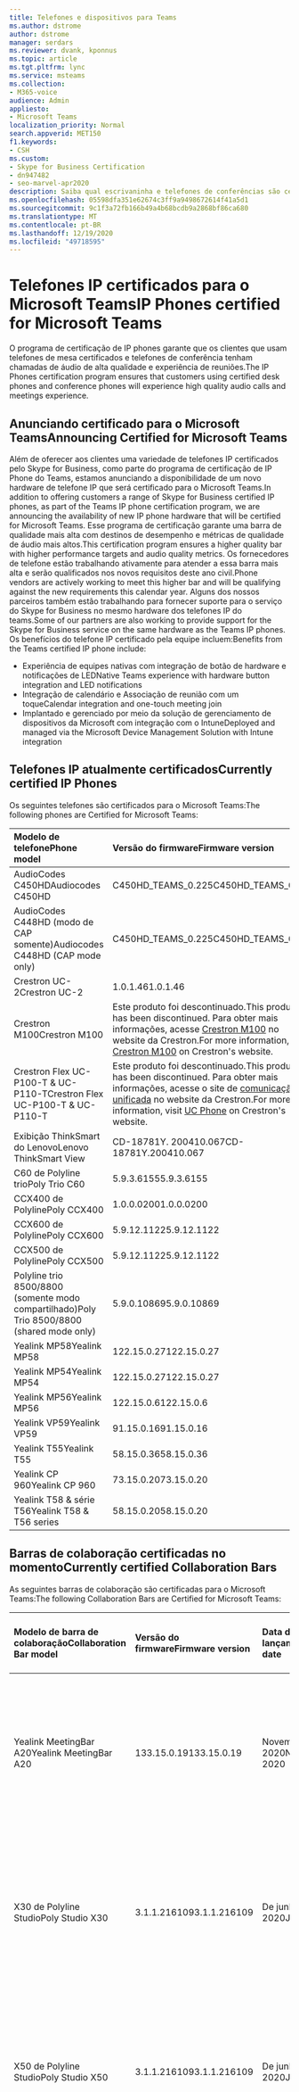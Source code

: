 ```yaml
---
title: Telefones e dispositivos para Teams
ms.author: dstrome
author: dstrome
manager: serdars
ms.reviewer: dvank, kponnus
ms.topic: article
ms.tgt.pltfrm: lync
ms.service: msteams
ms.collection:
- M365-voice
audience: Admin
appliesto:
- Microsoft Teams
localization_priority: Normal
search.appverid: MET150
f1.keywords:
- CSH
ms.custom:
- Skype for Business Certification
- dn947482
- seo-marvel-apr2020
description: Saiba qual escrivaninha e telefones de conferências são certificados para que o Microsoft Teams produza os melhores resultados.
ms.openlocfilehash: 05598dfa351e62674c3ff9a9498672614f41a5d1
ms.sourcegitcommit: 9c1f3a72fb166b49a4b68bcdb9a2868bf86ca680
ms.translationtype: MT
ms.contentlocale: pt-BR
ms.lasthandoff: 12/19/2020
ms.locfileid: "49718595"
---
```

# <a name="ip-phones-certified-for-microsoft-teams"></a><span data-ttu-id="43993-103">Telefones IP certificados para o Microsoft Teams</span><span class="sxs-lookup"><span data-stu-id="43993-103">IP Phones certified for Microsoft Teams</span></span>

<span data-ttu-id="43993-104">O programa de certificação de IP phones garante que os clientes que usam telefones de mesa certificados e telefones de conferência tenham chamadas de áudio de alta qualidade e experiência de reuniões.</span><span class="sxs-lookup"><span data-stu-id="43993-104">The IP Phones certification program ensures that customers using certified desk phones and conference phones will experience high quality audio calls and meetings experience.</span></span>

## <a name="announcing-certified-for-microsoft-teams"></a><span data-ttu-id="43993-105">Anunciando certificado para o Microsoft Teams</span><span class="sxs-lookup"><span data-stu-id="43993-105">Announcing Certified for Microsoft Teams</span></span>

<span data-ttu-id="43993-106">Além de oferecer aos clientes uma variedade de telefones IP certificados pelo Skype for Business, como parte do programa de certificação de IP Phone do Teams, estamos anunciando a disponibilidade de um novo hardware de telefone IP que será certificado para o Microsoft Teams.</span><span class="sxs-lookup"><span data-stu-id="43993-106">In addition to offering customers a range of Skype for Business certified IP phones, as part of the Teams IP phone certification program, we are announcing the availability of new IP phone hardware that will be certified for Microsoft Teams.</span></span> <span data-ttu-id="43993-107">Esse programa de certificação garante uma barra de qualidade mais alta com destinos de desempenho e métricas de qualidade de áudio mais altos.</span><span class="sxs-lookup"><span data-stu-id="43993-107">This certification program ensures a higher quality bar with higher performance targets and audio quality metrics.</span></span> <span data-ttu-id="43993-108">Os fornecedores de telefone estão trabalhando ativamente para atender a essa barra mais alta e serão qualificados nos novos requisitos deste ano civil.</span><span class="sxs-lookup"><span data-stu-id="43993-108">Phone vendors are actively working to meet this higher bar and will be qualifying against the new requirements this calendar year.</span></span> <span data-ttu-id="43993-109">Alguns dos nossos parceiros também estão trabalhando para fornecer suporte para o serviço do Skype for Business no mesmo hardware dos telefones IP do teams.</span><span class="sxs-lookup"><span data-stu-id="43993-109">Some of our partners are also working to provide support for the Skype for Business service on the same hardware as the Teams IP phones.</span></span> <span data-ttu-id="43993-110">Os benefícios do telefone IP certificado pela equipe incluem:</span><span class="sxs-lookup"><span data-stu-id="43993-110">Benefits from the Teams certified IP phone include:</span></span>

- <span data-ttu-id="43993-111">Experiência de equipes nativas com integração de botão de hardware e notificações de LED</span><span class="sxs-lookup"><span data-stu-id="43993-111">Native Teams experience with hardware button integration and LED notifications</span></span>
- <span data-ttu-id="43993-112">Integração de calendário e Associação de reunião com um toque</span><span class="sxs-lookup"><span data-stu-id="43993-112">Calendar integration and one-touch meeting join</span></span>
- <span data-ttu-id="43993-113">Implantado e gerenciado por meio da solução de gerenciamento de dispositivos da Microsoft com integração com o Intune</span><span class="sxs-lookup"><span data-stu-id="43993-113">Deployed and managed via the Microsoft Device Management Solution with Intune integration</span></span>

## <a name="currently-certified-ip-phones"></a><span data-ttu-id="43993-114">Telefones IP atualmente certificados</span><span class="sxs-lookup"><span data-stu-id="43993-114">Currently certified IP Phones</span></span>

<span data-ttu-id="43993-115">Os seguintes telefones são certificados para o Microsoft Teams:</span><span class="sxs-lookup"><span data-stu-id="43993-115">The following phones are Certified for Microsoft Teams:</span></span>

| <span data-ttu-id="43993-116">Modelo de telefone</span><span class="sxs-lookup"><span data-stu-id="43993-116">Phone model</span></span>                            | <span data-ttu-id="43993-117">Versão do firmware</span><span class="sxs-lookup"><span data-stu-id="43993-117">Firmware version</span></span>                                                                                                                                                                                                                           | <span data-ttu-id="43993-118">Data do lançamento</span><span class="sxs-lookup"><span data-stu-id="43993-118">Release date</span></span>                 |
|:---------------------------------------|:-------------------------------------------------------------------------------------------------------------------------------------------------------------------------------------------------------------------------------------------|:-----------------------------|
| <span data-ttu-id="43993-119">AudioCodes C450HD</span><span class="sxs-lookup"><span data-stu-id="43993-119">Audiocodes C450HD</span></span>                      | <span data-ttu-id="43993-120">C450HD_TEAMS_0.225</span><span class="sxs-lookup"><span data-stu-id="43993-120">C450HD_TEAMS_0.225</span></span>                                                                                                                                                                                                                         | <span data-ttu-id="43993-121">Março de 2019</span><span class="sxs-lookup"><span data-stu-id="43993-121">March 2019</span></span>                   |
| <span data-ttu-id="43993-122">AudioCodes C448HD (modo de CAP somente)</span><span class="sxs-lookup"><span data-stu-id="43993-122">Audiocodes C448HD (CAP mode only)</span></span>      | <span data-ttu-id="43993-123">C450HD_TEAMS_0.225</span><span class="sxs-lookup"><span data-stu-id="43993-123">C450HD_TEAMS_0.225</span></span>                                                                                                                                                                                                                         | <span data-ttu-id="43993-124">Março de 2019</span><span class="sxs-lookup"><span data-stu-id="43993-124">March 2019</span></span>                   |
|<span data-ttu-id="43993-125">Crestron UC-2</span><span class="sxs-lookup"><span data-stu-id="43993-125">Crestron UC-2</span></span>                           |<span data-ttu-id="43993-126">1.0.1.46</span><span class="sxs-lookup"><span data-stu-id="43993-126">1.0.1.46</span></span>                                                  | <span data-ttu-id="43993-127">De julho de 2020</span><span class="sxs-lookup"><span data-stu-id="43993-127">July 2020</span></span>                    |
| <span data-ttu-id="43993-128">Crestron M100</span><span class="sxs-lookup"><span data-stu-id="43993-128">Crestron M100</span></span>                          | <span data-ttu-id="43993-129">Este produto foi descontinuado.</span><span class="sxs-lookup"><span data-stu-id="43993-129">This product has been discontinued.</span></span> <span data-ttu-id="43993-130">Para obter mais informações, acesse [Crestron M100](https://www.crestron.com/Products/Workspace-Solutions/Unified-Communications/Crestron-Flex-Tabletop-Conferencing-Systems/UC-M100-T) no website da Crestron.</span><span class="sxs-lookup"><span data-stu-id="43993-130">For more information, visit [Crestron M100](https://www.crestron.com/Products/Workspace-Solutions/Unified-Communications/Crestron-Flex-Tabletop-Conferencing-Systems/UC-M100-T) on Crestron's website.</span></span> | <span data-ttu-id="43993-131">Descontinuado a partir de 5/11/2020</span><span class="sxs-lookup"><span data-stu-id="43993-131">Discontinued as of 5/11/2020</span></span> |
| <span data-ttu-id="43993-132">Crestron Flex UC-P100-T & UC-P110-T</span><span class="sxs-lookup"><span data-stu-id="43993-132">Crestron Flex UC-P100-T & UC-P110-T</span></span>    | <span data-ttu-id="43993-133">Este produto foi descontinuado.</span><span class="sxs-lookup"><span data-stu-id="43993-133">This product has been discontinued.</span></span> <span data-ttu-id="43993-134">Para obter mais informações, acesse o site de [comunicação unificada](https://www.crestron.com/Products/Workspace-Solutions/Unified-Communications/Crestron-Flex-Accessories/UC-PHONE-T-PLUS) no website da Crestron.</span><span class="sxs-lookup"><span data-stu-id="43993-134">For more information, visit [UC Phone](https://www.crestron.com/Products/Workspace-Solutions/Unified-Communications/Crestron-Flex-Accessories/UC-PHONE-T-PLUS) on Crestron's website.</span></span>                  | <span data-ttu-id="43993-135">Descontinuado a partir de 5/11/2020</span><span class="sxs-lookup"><span data-stu-id="43993-135">Discontinued as of 5/11/2020</span></span> |
| <span data-ttu-id="43993-136">Exibição ThinkSmart do Lenovo</span><span class="sxs-lookup"><span data-stu-id="43993-136">Lenovo ThinkSmart View</span></span>                 | <span data-ttu-id="43993-137">CD-18781Y. 200410.067</span><span class="sxs-lookup"><span data-stu-id="43993-137">CD-18781Y.200410.067</span></span>                                                                                                                                                                                                                       | <span data-ttu-id="43993-138">Abril de 2020</span><span class="sxs-lookup"><span data-stu-id="43993-138">April 2020</span></span>                   |
| <span data-ttu-id="43993-139">C60 de Polyline trio</span><span class="sxs-lookup"><span data-stu-id="43993-139">Poly Trio C60</span></span>                          | <span data-ttu-id="43993-140">5.9.3.6155</span><span class="sxs-lookup"><span data-stu-id="43993-140">5.9.3.6155</span></span>                                                                                                                                                                                                                                 | <span data-ttu-id="43993-141">Abril de 2020</span><span class="sxs-lookup"><span data-stu-id="43993-141">April 2020</span></span>                   |
| <span data-ttu-id="43993-142">CCX400 de Polyline</span><span class="sxs-lookup"><span data-stu-id="43993-142">Poly CCX400</span></span>                            | <span data-ttu-id="43993-143">1.0.0.0200</span><span class="sxs-lookup"><span data-stu-id="43993-143">1.0.0.0200</span></span>                                                                                                                                                                                                                                 | <span data-ttu-id="43993-144">Janeiro de 2020</span><span class="sxs-lookup"><span data-stu-id="43993-144">January 2020</span></span>                 |
| <span data-ttu-id="43993-145">CCX600 de Polyline</span><span class="sxs-lookup"><span data-stu-id="43993-145">Poly CCX600</span></span>                            | <span data-ttu-id="43993-146">5.9.12.1122</span><span class="sxs-lookup"><span data-stu-id="43993-146">5.9.12.1122</span></span>                                                                                                                                                                                                                                | <span data-ttu-id="43993-147">Janeiro de 2020</span><span class="sxs-lookup"><span data-stu-id="43993-147">January 2020</span></span>                 |
| <span data-ttu-id="43993-148">CCX500 de Polyline</span><span class="sxs-lookup"><span data-stu-id="43993-148">Poly CCX500</span></span>                            | <span data-ttu-id="43993-149">5.9.12.1122</span><span class="sxs-lookup"><span data-stu-id="43993-149">5.9.12.1122</span></span>                                                                                                                                                                                                                                | <span data-ttu-id="43993-150">Dezembro de 2019</span><span class="sxs-lookup"><span data-stu-id="43993-150">December 2019</span></span>                |
| <span data-ttu-id="43993-151">Polyline trio 8500/8800 (somente modo compartilhado)</span><span class="sxs-lookup"><span data-stu-id="43993-151">Poly Trio 8500/8800 (shared mode only)</span></span> | <span data-ttu-id="43993-152">5.9.0.10869</span><span class="sxs-lookup"><span data-stu-id="43993-152">5.9.0.10869</span></span>                                                                                                                                                                                                                                | <span data-ttu-id="43993-153">Junho de 2019</span><span class="sxs-lookup"><span data-stu-id="43993-153">June 2019</span></span>                    |
| <span data-ttu-id="43993-154">Yealink MP58</span><span class="sxs-lookup"><span data-stu-id="43993-154">Yealink MP58</span></span> | <span data-ttu-id="43993-155">122.15.0.27</span><span class="sxs-lookup"><span data-stu-id="43993-155">122.15.0.27</span></span>| <span data-ttu-id="43993-156">Dezembro de 2020</span><span class="sxs-lookup"><span data-stu-id="43993-156">December 2020</span></span> |
| <span data-ttu-id="43993-157">Yealink MP54</span><span class="sxs-lookup"><span data-stu-id="43993-157">Yealink MP54</span></span> | <span data-ttu-id="43993-158">122.15.0.27</span><span class="sxs-lookup"><span data-stu-id="43993-158">122.15.0.27</span></span>| <span data-ttu-id="43993-159">Novembro de 2020</span><span class="sxs-lookup"><span data-stu-id="43993-159">November 2020</span></span> |
| <span data-ttu-id="43993-160">Yealink MP56</span><span class="sxs-lookup"><span data-stu-id="43993-160">Yealink MP56</span></span> | <span data-ttu-id="43993-161">122.15.0.6</span><span class="sxs-lookup"><span data-stu-id="43993-161">122.15.0.6</span></span> | <span data-ttu-id="43993-162">Março de 2020</span><span class="sxs-lookup"><span data-stu-id="43993-162">March 2020</span></span>    |
| <span data-ttu-id="43993-163">Yealink VP59</span><span class="sxs-lookup"><span data-stu-id="43993-163">Yealink VP59</span></span> | <span data-ttu-id="43993-164">91.15.0.16</span><span class="sxs-lookup"><span data-stu-id="43993-164">91.15.0.16</span></span> | <span data-ttu-id="43993-165">Junho de 2019</span><span class="sxs-lookup"><span data-stu-id="43993-165">June 2019</span></span>     |
| <span data-ttu-id="43993-166">Yealink T55</span><span class="sxs-lookup"><span data-stu-id="43993-166">Yealink T55</span></span>  | <span data-ttu-id="43993-167">58.15.0.36</span><span class="sxs-lookup"><span data-stu-id="43993-167">58.15.0.36</span></span> | <span data-ttu-id="43993-168">Maio de 2019</span><span class="sxs-lookup"><span data-stu-id="43993-168">May 2019</span></span>      |
| <span data-ttu-id="43993-169">Yealink CP 960</span><span class="sxs-lookup"><span data-stu-id="43993-169">Yealink CP 960</span></span>| <span data-ttu-id="43993-170">73.15.0.20</span><span class="sxs-lookup"><span data-stu-id="43993-170">73.15.0.20</span></span> | <span data-ttu-id="43993-171">Dezembro de 2018</span><span class="sxs-lookup"><span data-stu-id="43993-171">December 2018</span></span>|
| <span data-ttu-id="43993-172">Yealink T58 & série T56</span><span class="sxs-lookup"><span data-stu-id="43993-172">Yealink T58 & T56 series</span></span> | <span data-ttu-id="43993-173">58.15.0.20</span><span class="sxs-lookup"><span data-stu-id="43993-173">58.15.0.20</span></span> | <span data-ttu-id="43993-174">Dezembro de 2018</span><span class="sxs-lookup"><span data-stu-id="43993-174">December 2018</span></span> |

## <a name="currently-certified-collaboration-bars"></a><span data-ttu-id="43993-175">Barras de colaboração certificadas no momento</span><span class="sxs-lookup"><span data-stu-id="43993-175">Currently certified Collaboration Bars</span></span>

<span data-ttu-id="43993-176">As seguintes barras de colaboração são certificadas para o Microsoft Teams:</span><span class="sxs-lookup"><span data-stu-id="43993-176">The following Collaboration Bars are Certified for Microsoft Teams:</span></span>

| <span data-ttu-id="43993-177">Modelo de barra de colaboração</span><span class="sxs-lookup"><span data-stu-id="43993-177">Collaboration Bar model</span></span> | <span data-ttu-id="43993-178">Versão do firmware</span><span class="sxs-lookup"><span data-stu-id="43993-178">Firmware version</span></span> | <span data-ttu-id="43993-179">Data do lançamento</span><span class="sxs-lookup"><span data-stu-id="43993-179">Release date</span></span>  | <span data-ttu-id="43993-180">Tamanho da sala (até)</span><span class="sxs-lookup"><span data-stu-id="43993-180">Room size (up to)</span></span>                                         |
|:------------------------|:-----------------|:--------------|:----------------------------------------------------------|
| <span data-ttu-id="43993-181">Yealink MeetingBar A20</span><span class="sxs-lookup"><span data-stu-id="43993-181">Yealink MeetingBar A20</span></span>  | <span data-ttu-id="43993-182">133.15.0.19</span><span class="sxs-lookup"><span data-stu-id="43993-182">133.15.0.19</span></span>      | <span data-ttu-id="43993-183">Novembro de 2020</span><span class="sxs-lookup"><span data-stu-id="43993-183">November 2020</span></span> | <span data-ttu-id="43993-184">Sala de foco (3m x 3ms)</span><span class="sxs-lookup"><span data-stu-id="43993-184">Focus room(3m x 3m)</span></span> </br> <span data-ttu-id="43993-185">Pequena sala de reunião (4,5 m x 4,5 m)</span><span class="sxs-lookup"><span data-stu-id="43993-185">Small meeting room(4.5m x 4.5m)</span></span> |
| <span data-ttu-id="43993-186">X30 de Polyline Studio</span><span class="sxs-lookup"><span data-stu-id="43993-186">Poly Studio X30</span></span>         | <span data-ttu-id="43993-187">3.1.1.216109</span><span class="sxs-lookup"><span data-stu-id="43993-187">3.1.1.216109</span></span>     | <span data-ttu-id="43993-188">De junho de 2020</span><span class="sxs-lookup"><span data-stu-id="43993-188">June 2020</span></span>     | <span data-ttu-id="43993-189">Sala de foco (3m x 3ms)</span><span class="sxs-lookup"><span data-stu-id="43993-189">Focus room(3m x 3m)</span></span> </br> <span data-ttu-id="43993-190">Pequena sala de reunião (4,5 m x 4,5 m)</span><span class="sxs-lookup"><span data-stu-id="43993-190">Small meeting room(4.5m x 4.5m)</span></span> |
| <span data-ttu-id="43993-191">X50 de Polyline Studio</span><span class="sxs-lookup"><span data-stu-id="43993-191">Poly Studio X50</span></span>         | <span data-ttu-id="43993-192">3.1.1.216109</span><span class="sxs-lookup"><span data-stu-id="43993-192">3.1.1.216109</span></span>     | <span data-ttu-id="43993-193">De junho de 2020</span><span class="sxs-lookup"><span data-stu-id="43993-193">June 2020</span></span>     | <span data-ttu-id="43993-194">Sala de foco (3m x 3ms)</span><span class="sxs-lookup"><span data-stu-id="43993-194">Focus room(3m x 3m)</span></span> </br> <span data-ttu-id="43993-195">Pequena sala de reunião (4,5 m x 4,5 m)</span><span class="sxs-lookup"><span data-stu-id="43993-195">Small meeting room(4.5m x 4.5m)</span></span> |
| <span data-ttu-id="43993-196">Yealink VC210</span><span class="sxs-lookup"><span data-stu-id="43993-196">Yealink VC210</span></span>           | <span data-ttu-id="43993-197">118.15.0.14</span><span class="sxs-lookup"><span data-stu-id="43993-197">118.15.0.14</span></span>      | <span data-ttu-id="43993-198">Fevereiro de 2020</span><span class="sxs-lookup"><span data-stu-id="43993-198">February 2020</span></span> | <span data-ttu-id="43993-199">Sala de foco (3m x 3ms)</span><span class="sxs-lookup"><span data-stu-id="43993-199">Focus room(3m x 3m)</span></span> </br> <span data-ttu-id="43993-200">Pequena sala de reunião (4,5 m x 4,5 m)</span><span class="sxs-lookup"><span data-stu-id="43993-200">Small meeting room(4.5m x 4.5m)</span></span> |

## <a name="currently-certified-teams-display"></a><span data-ttu-id="43993-201">Exibição de equipes certificadas no momento</span><span class="sxs-lookup"><span data-stu-id="43993-201">Currently certified Teams display</span></span>
<span data-ttu-id="43993-202">As seguintes telas do Microsoft Teams são certificadas para o Microsoft Teams:</span><span class="sxs-lookup"><span data-stu-id="43993-202">The following Teams displays are Certified for  Microsoft Teams:</span></span>

| <span data-ttu-id="43993-203">Modelo de exibição de equipes</span><span class="sxs-lookup"><span data-stu-id="43993-203">Teams display model</span></span> | <span data-ttu-id="43993-204">Versão do firmware</span><span class="sxs-lookup"><span data-stu-id="43993-204">Firmware version</span></span> | <span data-ttu-id="43993-205">Data do lançamento</span><span class="sxs-lookup"><span data-stu-id="43993-205">Release date</span></span>  |                                         
|:------------------------|:-----------------|:--------------|
|<span data-ttu-id="43993-206">Exibição ThinkSmart do Lenovo</span><span class="sxs-lookup"><span data-stu-id="43993-206">Lenovo ThinkSmart View</span></span>|<span data-ttu-id="43993-207">CD-18781Y. 201006.099</span><span class="sxs-lookup"><span data-stu-id="43993-207">CD-18781Y.201006.099</span></span>|<span data-ttu-id="43993-208">Outubro de 2020</span><span class="sxs-lookup"><span data-stu-id="43993-208">October 2020</span></span> |

### <a name="product-release-information-for-teams-phones"></a><span data-ttu-id="43993-209">Informações de lançamento do produto para telefones de equipes</span><span class="sxs-lookup"><span data-stu-id="43993-209">Product release information for Teams Phones</span></span>

<span data-ttu-id="43993-210">Veja a seguir as versões mais recentes do aplicativo e do firmware para telefone IP do teams.</span><span class="sxs-lookup"><span data-stu-id="43993-210">The following are the latest Teams IP phone app and firmware versions.</span></span>

#### <a name="app-versions"></a><span data-ttu-id="43993-211">Versões do aplicativo</span><span class="sxs-lookup"><span data-stu-id="43993-211">App versions</span></span>

| <span data-ttu-id="43993-212">Lançamento do produto</span><span class="sxs-lookup"><span data-stu-id="43993-212">Product release</span></span> | <span data-ttu-id="43993-213">Data do lançamento</span><span class="sxs-lookup"><span data-stu-id="43993-213">Release date</span></span>  | <span data-ttu-id="43993-214">Versão do aplicativo Microsoft Teams</span><span class="sxs-lookup"><span data-stu-id="43993-214">Microsoft Teams app version</span></span> | <span data-ttu-id="43993-215">Versão do portal da empresa</span><span class="sxs-lookup"><span data-stu-id="43993-215">Company Portal version</span></span> | <span data-ttu-id="43993-216">Versão do agente de administração</span><span class="sxs-lookup"><span data-stu-id="43993-216">Admin Agent version</span></span> |
|:----------------|:--------------|:----------------------------|:-----------------------|:--------------------|
| <span data-ttu-id="43993-217">Atualizar #7</span><span class="sxs-lookup"><span data-stu-id="43993-217">Update #7</span></span>  | <span data-ttu-id="43993-218">8 de dezembro de 2020</span><span class="sxs-lookup"><span data-stu-id="43993-218">December 8, 2020</span></span>  |<span data-ttu-id="43993-219">1449/1.0.94.2020111101</span><span class="sxs-lookup"><span data-stu-id="43993-219">1449/1.0.94.2020111101</span></span> | <span data-ttu-id="43993-220">5.0.4927.0</span><span class="sxs-lookup"><span data-stu-id="43993-220">5.0.4927.0</span></span>            | <span data-ttu-id="43993-221">produto 1.0.0.202010121132. (223)</span><span class="sxs-lookup"><span data-stu-id="43993-221">1.0.0.202010121132.product (.223)</span></span> |
| <span data-ttu-id="43993-222">Atualizar #6</span><span class="sxs-lookup"><span data-stu-id="43993-222">Update #6</span></span>  | <span data-ttu-id="43993-223">12 de outubro de 2020</span><span class="sxs-lookup"><span data-stu-id="43993-223">October 12, 2020</span></span>  |<span data-ttu-id="43993-224">1449/1.0.94.2020091801</span><span class="sxs-lookup"><span data-stu-id="43993-224">1449/1.0.94.2020091801</span></span>     | <span data-ttu-id="43993-225">5.0.4912.0</span><span class="sxs-lookup"><span data-stu-id="43993-225">5.0.4912.0</span></span>             | <span data-ttu-id="43993-226">produto 1.0.0.202006290446. (216)</span><span class="sxs-lookup"><span data-stu-id="43993-226">1.0.0.202006290446.product(216)</span></span> |
| <span data-ttu-id="43993-227">Atualizar #5</span><span class="sxs-lookup"><span data-stu-id="43993-227">Update #5</span></span>  | <span data-ttu-id="43993-228">31 de agosto de 2020</span><span class="sxs-lookup"><span data-stu-id="43993-228">August 31, 2020</span></span> | <span data-ttu-id="43993-229">1449/1.0.94.2020071702</span><span class="sxs-lookup"><span data-stu-id="43993-229">1449/1.0.94.2020071702</span></span>    | <span data-ttu-id="43993-230">5.0.4867.0</span><span class="sxs-lookup"><span data-stu-id="43993-230">5.0.4867.0</span></span>             | <span data-ttu-id="43993-231">produto 1.0.0.202006290446. (216)</span><span class="sxs-lookup"><span data-stu-id="43993-231">1.0.0.202006290446.product(216)</span></span> |
| <span data-ttu-id="43993-232">Atualizar #4</span><span class="sxs-lookup"><span data-stu-id="43993-232">Update #4</span></span>  | <span data-ttu-id="43993-233">30 de junho de 2020</span><span class="sxs-lookup"><span data-stu-id="43993-233">June 30, 2020</span></span> | <span data-ttu-id="43993-234">1449/1.0.94.2020051601</span><span class="sxs-lookup"><span data-stu-id="43993-234">1449/1.0.94.2020051601</span></span>      | <span data-ttu-id="43993-235">5.0.4771.0</span><span class="sxs-lookup"><span data-stu-id="43993-235">5.0.4771.0</span></span>             | <span data-ttu-id="43993-236">1.0.0.202005060552</span><span class="sxs-lookup"><span data-stu-id="43993-236">1.0.0.202005060552</span></span>  |
| <span data-ttu-id="43993-237">Atualizar #3</span><span class="sxs-lookup"><span data-stu-id="43993-237">Update #3</span></span>  | <span data-ttu-id="43993-238">13 de maio de 2020</span><span class="sxs-lookup"><span data-stu-id="43993-238">May 13, 2020</span></span>  | <span data-ttu-id="43993-239">1449/1.0.94.2020040801</span><span class="sxs-lookup"><span data-stu-id="43993-239">1449/1.0.94.2020040801</span></span>      | <span data-ttu-id="43993-240">5.0.4715.0</span><span class="sxs-lookup"><span data-stu-id="43993-240">5.0.4715.0</span></span>             | <span data-ttu-id="43993-241">1,210</span><span class="sxs-lookup"><span data-stu-id="43993-241">1.210</span></span>               |

#### <a name="firmware-versions"></a><span data-ttu-id="43993-242">Versões do firmware</span><span class="sxs-lookup"><span data-stu-id="43993-242">Firmware versions</span></span>

<span data-ttu-id="43993-243">Ao instalar uma nova versão de firmware em seu dispositivo, você pode determinar o aplicativo Microsoft Teams, o portal da empresa e o agente de administração correspondentes, versões que são instaladas encontrando a versão do produto na coluna **lançamento do produto incluído** .</span><span class="sxs-lookup"><span data-stu-id="43993-243">When you install a new firmware version on your device, you can determine the corresponding Microsoft Teams app, Company Portal, and Admin Agent, versions that are installed by finding the product release in the **Included product release** column.</span></span> <span data-ttu-id="43993-244">Em seguida, procure a versão do produto na tabela **versões do aplicativo** acima.</span><span class="sxs-lookup"><span data-stu-id="43993-244">Then look up the product release in the **App versions** table above.</span></span>

| <span data-ttu-id="43993-245">Modelo de dispositivo</span><span class="sxs-lookup"><span data-stu-id="43993-245">Device model</span></span>        | <span data-ttu-id="43993-246">Versão do firmware</span><span class="sxs-lookup"><span data-stu-id="43993-246">Firmware version</span></span>     | <span data-ttu-id="43993-247">Ano/lançamento do produto incluído</span><span class="sxs-lookup"><span data-stu-id="43993-247">Year/Included product release</span></span>  |
|:--------------------|:---------------------|:-------------------------|
| <span data-ttu-id="43993-248">AudioCodes C448HD</span><span class="sxs-lookup"><span data-stu-id="43993-248">AudioCodes C448HD</span></span>   | <span data-ttu-id="43993-249">C450HD_TEAMS_1.8.288</span><span class="sxs-lookup"><span data-stu-id="43993-249">C450HD_TEAMS_1.8.288</span></span>  | <span data-ttu-id="43993-250">atualização do 2020 #7</span><span class="sxs-lookup"><span data-stu-id="43993-250">2020 Update #7</span></span>           |
| <span data-ttu-id="43993-251">AudioCodes C450HD</span><span class="sxs-lookup"><span data-stu-id="43993-251">AudioCodes C450HD</span></span>   | <span data-ttu-id="43993-252">C450HD_TEAMS_1.8.288</span><span class="sxs-lookup"><span data-stu-id="43993-252">C450HD_TEAMS_1.8.288</span></span>  | <span data-ttu-id="43993-253">atualização do 2020 #7</span><span class="sxs-lookup"><span data-stu-id="43993-253">2020 Update #7</span></span>           |
| <span data-ttu-id="43993-254">Exibição ThinkSmart do Lenovo</span><span class="sxs-lookup"><span data-stu-id="43993-254">Lenovo ThinkSmart View</span></span>|<span data-ttu-id="43993-255">CD-18781Y. 200922.098</span><span class="sxs-lookup"><span data-stu-id="43993-255">CD-18781Y.200922.098</span></span> | <span data-ttu-id="43993-256">atualização do 2020 #6</span><span class="sxs-lookup"><span data-stu-id="43993-256">2020 Update #6</span></span>           |
| <span data-ttu-id="43993-257">CCX400 de Polyline</span><span class="sxs-lookup"><span data-stu-id="43993-257">Poly CCX400</span></span>         | <span data-ttu-id="43993-258">6.2.23.0202</span><span class="sxs-lookup"><span data-stu-id="43993-258">6.2.23.0202</span></span>         | <span data-ttu-id="43993-259">atualização do 2020 #7</span><span class="sxs-lookup"><span data-stu-id="43993-259">2020 Update #7</span></span>           |
| <span data-ttu-id="43993-260">CCX500/CCX600</span><span class="sxs-lookup"><span data-stu-id="43993-260">Poly CCX500/CCX600</span></span>  | <span data-ttu-id="43993-261">6.2.23.0202</span><span class="sxs-lookup"><span data-stu-id="43993-261">6.2.23.0202</span></span>         | <span data-ttu-id="43993-262">atualização do 2020 #7</span><span class="sxs-lookup"><span data-stu-id="43993-262">2020 Update #7</span></span>          |
| <span data-ttu-id="43993-263">C60 de Polyline trio</span><span class="sxs-lookup"><span data-stu-id="43993-263">Poly Trio C60</span></span>       | <span data-ttu-id="43993-264">6.2.23.0202</span><span class="sxs-lookup"><span data-stu-id="43993-264">6.2.23.0202</span></span>          | <span data-ttu-id="43993-265">atualização do 2020 #7</span><span class="sxs-lookup"><span data-stu-id="43993-265">2020 Update #7</span></span>          |
| <span data-ttu-id="43993-266">Yealink T55/T56/T58</span><span class="sxs-lookup"><span data-stu-id="43993-266">Yealink T55/T56/T58</span></span> | <span data-ttu-id="43993-267">58.15.0.118</span><span class="sxs-lookup"><span data-stu-id="43993-267">58.15.0.118</span></span>         | <span data-ttu-id="43993-268">atualização do 2020 #7</span><span class="sxs-lookup"><span data-stu-id="43993-268">2020 Update #7</span></span>           |
| <span data-ttu-id="43993-269">Yealink MP56</span><span class="sxs-lookup"><span data-stu-id="43993-269">Yealink MP56</span></span>        | <span data-ttu-id="43993-270">122.15.0.27</span><span class="sxs-lookup"><span data-stu-id="43993-270">122.15.0.27</span></span>          | <span data-ttu-id="43993-271">atualização do 2020 #7</span><span class="sxs-lookup"><span data-stu-id="43993-271">2020 Update #7</span></span>           |
| <span data-ttu-id="43993-272">Yealink VP59</span><span class="sxs-lookup"><span data-stu-id="43993-272">Yealink VP59</span></span>        | <span data-ttu-id="43993-273">91.15.0.50</span><span class="sxs-lookup"><span data-stu-id="43993-273">91.15.0.50</span></span>          | <span data-ttu-id="43993-274">atualização do 2020 #7</span><span class="sxs-lookup"><span data-stu-id="43993-274">2020 Update #7</span></span>           |
| <span data-ttu-id="43993-275">Yealink CP960</span><span class="sxs-lookup"><span data-stu-id="43993-275">Yealink CP960</span></span>       | <span data-ttu-id="43993-276">73.15.0.111</span><span class="sxs-lookup"><span data-stu-id="43993-276">73.15.0.111</span></span>       | <span data-ttu-id="43993-277">atualização do 2020 #7</span><span class="sxs-lookup"><span data-stu-id="43993-277">2020 Update #7</span></span>           |

### <a name="product-release-information-for-collaboration-bars"></a><span data-ttu-id="43993-278">Informações de lançamento do produto para as barras de colaboração</span><span class="sxs-lookup"><span data-stu-id="43993-278">Product release information for Collaboration Bars</span></span>

<span data-ttu-id="43993-279">Veja a seguir as versões mais recentes do aplicativo da barra de colaboração do Teams e do firmware.</span><span class="sxs-lookup"><span data-stu-id="43993-279">The following are the latest Teams Collaboration Bar app and firmware versions.</span></span>

#### <a name="app-versions"></a><span data-ttu-id="43993-280">Versões do aplicativo</span><span class="sxs-lookup"><span data-stu-id="43993-280">App versions</span></span>

| <span data-ttu-id="43993-281">Lançamento do produto</span><span class="sxs-lookup"><span data-stu-id="43993-281">Product release</span></span>| <span data-ttu-id="43993-282">Data do lançamento</span><span class="sxs-lookup"><span data-stu-id="43993-282">Release date</span></span> | <span data-ttu-id="43993-283">Versão do aplicativo Microsoft Teams</span><span class="sxs-lookup"><span data-stu-id="43993-283">Microsoft Teams app version</span></span> | <span data-ttu-id="43993-284">Versão do portal da empresa</span><span class="sxs-lookup"><span data-stu-id="43993-284">Company Portal version</span></span> | <span data-ttu-id="43993-285">Versão do agente de administração</span><span class="sxs-lookup"><span data-stu-id="43993-285">Admin Agent version</span></span> |
|:----------------|:-------------|:----------------------------|:-----------------------|:--------------------|
| <span data-ttu-id="43993-286">Atualizar #3</span><span class="sxs-lookup"><span data-stu-id="43993-286">Update #3</span></span>  |<span data-ttu-id="43993-287">24 de novembro de 2020</span><span class="sxs-lookup"><span data-stu-id="43993-287">November 24, 2020</span></span>  |<span data-ttu-id="43993-288">1449/1.0.94.2020102101</span><span class="sxs-lookup"><span data-stu-id="43993-288">1449/1.0.94.2020102101</span></span>  |<span data-ttu-id="43993-289">5.0.4927.0</span><span class="sxs-lookup"><span data-stu-id="43993-289">5.0.4927.0</span></span>     |<span data-ttu-id="43993-290">1.0.0.202006290446. Product versioncode: 216</span><span class="sxs-lookup"><span data-stu-id="43993-290">1.0.0.202006290446.product versioncode: 216</span></span> |
| <span data-ttu-id="43993-291">Atualizar #2</span><span class="sxs-lookup"><span data-stu-id="43993-291">Update #2</span></span>  | <span data-ttu-id="43993-292">24 de agosto de 2020</span><span class="sxs-lookup"><span data-stu-id="43993-292">August 24, 2020</span></span>| <span data-ttu-id="43993-293">1449/1.0.94.2020062501</span><span class="sxs-lookup"><span data-stu-id="43993-293">1449/1.0.94.2020062501</span></span>    | <span data-ttu-id="43993-294">5.0.4771.0</span><span class="sxs-lookup"><span data-stu-id="43993-294">5.0.4771.0</span></span>    | <span data-ttu-id="43993-295">1.0.0.202005060552. Product versioncode: 212</span><span class="sxs-lookup"><span data-stu-id="43993-295">1.0.0.202005060552.product versioncode: 212</span></span>|
| <span data-ttu-id="43993-296">Atualizar #1</span><span class="sxs-lookup"><span data-stu-id="43993-296">Update #1</span></span>  | <span data-ttu-id="43993-297">13 de maio de 2020</span><span class="sxs-lookup"><span data-stu-id="43993-297">May 13, 2020</span></span> | <span data-ttu-id="43993-298">.040901</span><span class="sxs-lookup"><span data-stu-id="43993-298">.040901</span></span>                     | <span data-ttu-id="43993-299">.4715</span><span class="sxs-lookup"><span data-stu-id="43993-299">.4715</span></span>                  | <span data-ttu-id="43993-300">.210</span><span class="sxs-lookup"><span data-stu-id="43993-300">.210</span></span>                |

#### <a name="firmware-versions"></a><span data-ttu-id="43993-301">Versões do firmware</span><span class="sxs-lookup"><span data-stu-id="43993-301">Firmware versions</span></span>

<span data-ttu-id="43993-302">Ao instalar uma nova versão de firmware em seu dispositivo, você pode determinar o aplicativo Microsoft Teams, o portal da empresa e o agente de administração correspondentes, versões que são instaladas encontrando a versão do produto na coluna **lançamento do produto incluído** .</span><span class="sxs-lookup"><span data-stu-id="43993-302">When you install a new firmware version on your device, you can determine the corresponding Microsoft Teams app, Company Portal, and Admin Agent, versions that are installed by finding the product release in the **Included product release** column.</span></span> <span data-ttu-id="43993-303">Em seguida, procure a versão do produto na tabela **versões do aplicativo** acima.</span><span class="sxs-lookup"><span data-stu-id="43993-303">Then look up the product release in the **App versions** table above.</span></span>

| <span data-ttu-id="43993-304">Modelo de dispositivo</span><span class="sxs-lookup"><span data-stu-id="43993-304">Device model</span></span>  | <span data-ttu-id="43993-305">Versão do firmware</span><span class="sxs-lookup"><span data-stu-id="43993-305">Firmware version</span></span> | <span data-ttu-id="43993-306">Ano/lançamento do produto incluído</span><span class="sxs-lookup"><span data-stu-id="43993-306">Year/ Included product release</span></span> |
|:--------------|:-----------------|:-------------------------|
| <span data-ttu-id="43993-307">Yealink VC210 + CP900</span><span class="sxs-lookup"><span data-stu-id="43993-307">Yealink VC210 + CP900</span></span> | <span data-ttu-id="43993-308">118.15.0.42</span><span class="sxs-lookup"><span data-stu-id="43993-308">118.15.0.42</span></span>     | <span data-ttu-id="43993-309">2020, Update #3</span><span class="sxs-lookup"><span data-stu-id="43993-309">2020, Update #3</span></span>    |
| <span data-ttu-id="43993-310">X30 de Polyline Studio</span><span class="sxs-lookup"><span data-stu-id="43993-310">Poly Studio X30</span></span> | <span data-ttu-id="43993-311">3.2.3.280012</span><span class="sxs-lookup"><span data-stu-id="43993-311">3.2.3.280012</span></span>          | <span data-ttu-id="43993-312">2020, Update #3</span><span class="sxs-lookup"><span data-stu-id="43993-312">2020, Update #3</span></span>    |
| <span data-ttu-id="43993-313">X50 de Polyline Studio</span><span class="sxs-lookup"><span data-stu-id="43993-313">Poly Studio X50</span></span> | <span data-ttu-id="43993-314">3.2.3.280012</span><span class="sxs-lookup"><span data-stu-id="43993-314">3.2.3.280012</span></span>          | <span data-ttu-id="43993-315">2020, Update #3</span><span class="sxs-lookup"><span data-stu-id="43993-315">2020, Update #3</span></span>    |

### <a name="product-release-information-for-teams-display"></a><span data-ttu-id="43993-316">Informações de lançamento do produto para a exibição do teams</span><span class="sxs-lookup"><span data-stu-id="43993-316">Product release information for Teams display</span></span>

<span data-ttu-id="43993-317">Veja a seguir as versões mais recentes de aplicativos de exibição de aplicativos e firmware.</span><span class="sxs-lookup"><span data-stu-id="43993-317">The following are the latest Teams display app and firmware versions.</span></span>

#### <a name="app-versions"></a><span data-ttu-id="43993-318">Versões do aplicativo</span><span class="sxs-lookup"><span data-stu-id="43993-318">App versions</span></span>

|<span data-ttu-id="43993-319">Lançamento do produto</span><span class="sxs-lookup"><span data-stu-id="43993-319">Product release</span></span>| <span data-ttu-id="43993-320">Data do lançamento</span><span class="sxs-lookup"><span data-stu-id="43993-320">Release date</span></span> | <span data-ttu-id="43993-321">Versão do aplicativo Microsoft Teams</span><span class="sxs-lookup"><span data-stu-id="43993-321">Microsoft Teams app version</span></span> | <span data-ttu-id="43993-322">Versão do portal da empresa</span><span class="sxs-lookup"><span data-stu-id="43993-322">Company Portal version</span></span> | <span data-ttu-id="43993-323">Versão do agente de administração</span><span class="sxs-lookup"><span data-stu-id="43993-323">Admin Agent version</span></span> |
|:----------------|:-------------|:----------------------------|:-----------------------|:--------------------|
|<span data-ttu-id="43993-324">Atualizar #1</span><span class="sxs-lookup"><span data-stu-id="43993-324">Update #1</span></span>  |<span data-ttu-id="43993-325">22 de outubro de 2020</span><span class="sxs-lookup"><span data-stu-id="43993-325">October 22, 2020</span></span> |<span data-ttu-id="43993-326">1449/1.0.95.2020092307</span><span class="sxs-lookup"><span data-stu-id="43993-326">1449/1.0.95.2020092307</span></span>    |<span data-ttu-id="43993-327">5.0.4927.0</span><span class="sxs-lookup"><span data-stu-id="43993-327">5.0.4927.0</span></span>              |<span data-ttu-id="43993-328">produto 1.0.0.202006290446.</span><span class="sxs-lookup"><span data-stu-id="43993-328">1.0.0.202006290446.product</span></span>|

#### <a name="firmware-versions"></a><span data-ttu-id="43993-329">Versões do firmware</span><span class="sxs-lookup"><span data-stu-id="43993-329">Firmware versions</span></span>

<span data-ttu-id="43993-330">Ao instalar uma nova versão de firmware em seu dispositivo, você pode determinar o aplicativo Microsoft Teams, o portal da empresa e o agente de administração correspondentes, versões que são instaladas encontrando a versão do produto na coluna **lançamento do produto incluído** .</span><span class="sxs-lookup"><span data-stu-id="43993-330">When you install a new firmware version on your device, you can determine the corresponding Microsoft Teams app, Company Portal, and Admin Agent, versions that are installed by finding the product release in the **Included product release** column.</span></span> <span data-ttu-id="43993-331">Em seguida, procure a versão do produto na tabela **versões do aplicativo** acima.</span><span class="sxs-lookup"><span data-stu-id="43993-331">Then look up the product release in the **App versions** table above.</span></span>

| <span data-ttu-id="43993-332">Modelo de dispositivo</span><span class="sxs-lookup"><span data-stu-id="43993-332">Device model</span></span>  | <span data-ttu-id="43993-333">Versão do firmware</span><span class="sxs-lookup"><span data-stu-id="43993-333">Firmware version</span></span> | <span data-ttu-id="43993-334">Ano/lançamento do produto incluído</span><span class="sxs-lookup"><span data-stu-id="43993-334">Year/ Included product release</span></span>|
|:--------------|:-----------------|:-------------------------|
|<span data-ttu-id="43993-335">Exibição ThinkSmart do Lenovo</span><span class="sxs-lookup"><span data-stu-id="43993-335">Lenovo ThinkSmart View</span></span>| <span data-ttu-id="43993-336">CD-18781Y. 201006.099</span><span class="sxs-lookup"><span data-stu-id="43993-336">CD-18781Y.201006.099</span></span> |<span data-ttu-id="43993-337">2020, Update #1</span><span class="sxs-lookup"><span data-stu-id="43993-337">2020, Update #1</span></span> |

<span data-ttu-id="43993-338">Consulte [conjunto de recursos de telefones do Microsoft Teams](/MicrosoftTeams/devices/phones-for-teams#microsoft-teams-phones-feature-set) para obter informações sobre os recursos compatíveis com esses dispositivos.</span><span class="sxs-lookup"><span data-stu-id="43993-338">See [Microsoft Teams phones feature set](/MicrosoftTeams/devices/phones-for-teams#microsoft-teams-phones-feature-set) for information on features supported by these devices.</span></span>

<span data-ttu-id="43993-339">Consulte [encontrando a versão do firmware em um dispositivo móvel](/MicrosoftTeams/devices/phones-for-teams#finding-the-firmware-version-on-a-mobile-device) para determinar a versão do firmware do dispositivo em seu dispositivo móvel.</span><span class="sxs-lookup"><span data-stu-id="43993-339">See [Finding the Firmware version on a mobile device](/MicrosoftTeams/devices/phones-for-teams#finding-the-firmware-version-on-a-mobile-device) to determine the device firmware version on your mobile device.</span></span>

<span data-ttu-id="43993-340">As licenças do Microsoft Teams podem ser compradas como parte das [assinaturas do microsoft 365 ou do Office 365](https://docs.microsoft.com/office365/servicedescriptions/teams-service-description).</span><span class="sxs-lookup"><span data-stu-id="43993-340">Microsoft Teams licenses can be purchased as part of their [Microsoft 365 or Office 365 subscriptions](https://docs.microsoft.com/office365/servicedescriptions/teams-service-description).</span></span> <span data-ttu-id="43993-341">Para saber mais sobre as licenças necessárias para usar o Microsoft Teams em telefones, consulte [licenças do sistema telefônico](https://products.office.com/microsoft-teams/voice-calling)disponíveis.</span><span class="sxs-lookup"><span data-stu-id="43993-341">To learn more about the required licenses for using Microsoft Teams on phones, see available [phone system licenses](https://products.office.com/microsoft-teams/voice-calling).</span></span>

<span data-ttu-id="43993-342">Para obter mais informações sobre como obter o Microsoft Teams, confira [como faço para obter acesso ao Microsoft Teams?](https://support.office.com/article/fc7f1634-abd3-4f26-a597-9df16e4ca65b)</span><span class="sxs-lookup"><span data-stu-id="43993-342">For more information about getting Teams, check out [How do I get access to Microsoft Teams?](https://support.office.com/article/fc7f1634-abd3-4f26-a597-9df16e4ca65b)</span></span>

* * *

<span data-ttu-id="43993-343">Se você for um fornecedor que está procurando participar do programa de certificação, consulte [como ingressar](https://docs.microsoft.com/skypeforbusiness/certification/how-to-join) para obter requisitos e programas disponíveis.</span><span class="sxs-lookup"><span data-stu-id="43993-343">If you are a vendor seeking to join the certification program, see [How to Join](https://docs.microsoft.com/skypeforbusiness/certification/how-to-join) for requirements and available programs.</span></span>

## <a name="additional-resources"></a><span data-ttu-id="43993-344">Recursos adicionais</span><span class="sxs-lookup"><span data-stu-id="43993-344">Additional resources</span></span>

<span data-ttu-id="43993-345">Saiba mais sobre os [programas de certificação do Skype for Business e do Microsoft Teams](https://docs.microsoft.com/SkypeForBusiness/certification/overview).</span><span class="sxs-lookup"><span data-stu-id="43993-345">Learn about [Skype for Business and Microsoft Teams certification programs](https://docs.microsoft.com/SkypeForBusiness/certification/overview).</span></span>

[<span data-ttu-id="43993-346">Explore os telefones e dispositivos certificados do Microsoft Teams.</span><span class="sxs-lookup"><span data-stu-id="43993-346">Explore Microsoft Teams phones and certified devices.</span></span>](https://products.office.com/microsoft-teams/across-devices/devices)

[<span data-ttu-id="43993-347">Teams e interoperabilidade do Skype</span><span class="sxs-lookup"><span data-stu-id="43993-347">Teams and Skype interoperability</span></span>](../teams-skype-interop.md)

